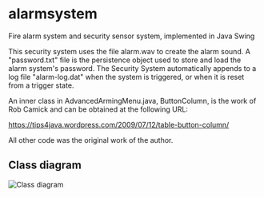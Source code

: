 # alarmsystem
Fire alarm system and security sensor system, implemented in Java Swing

This security system uses the file alarm.wav to
create the alarm sound. A "password.txt" file is the persistence object used
to store and load the alarm system's password. The Security System
automatically appends to a log file "alarm-log.dat" when the system is
triggered, or when it is reset from a trigger state.

An inner class in AdvancedArmingMenu.java, ButtonColumn, is the work of Rob
Camick and can be obtained at the following URL:

https://tips4java.wordpress.com/2009/07/12/table-button-column/

All other code was the original work of the author.

## Class diagram
![Class diagram](https://github.com/thalatta/alarmsystem/blob/master/project-class-diagram.png
)
